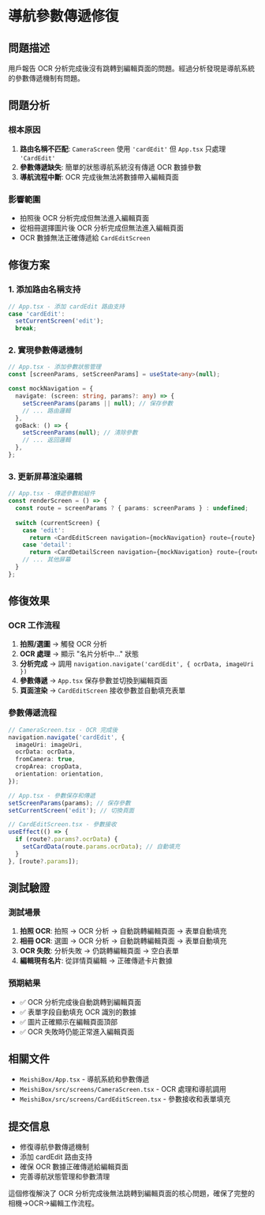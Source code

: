 # 導航參數傳遞修復

## 問題描述
用戶報告 OCR 分析完成後沒有跳轉到編輯頁面的問題。經過分析發現是導航系統的參數傳遞機制有問題。

## 問題分析

### 根本原因
1. **路由名稱不匹配**: `CameraScreen` 使用 `'cardEdit'` 但 `App.tsx` 只處理 `'CardEdit'`
2. **參數傳遞缺失**: 簡單的狀態導航系統沒有傳遞 OCR 數據參數
3. **導航流程中斷**: OCR 完成後無法將數據帶入編輯頁面

### 影響範圍
- 拍照後 OCR 分析完成但無法進入編輯頁面
- 從相冊選擇圖片後 OCR 分析完成但無法進入編輯頁面
- OCR 數據無法正確傳遞給 `CardEditScreen`

## 修復方案

### 1. 添加路由名稱支持
```typescript
// App.tsx - 添加 cardEdit 路由支持
case 'cardEdit':
  setCurrentScreen('edit');
  break;
```

### 2. 實現參數傳遞機制
```typescript
// App.tsx - 添加參數狀態管理
const [screenParams, setScreenParams] = useState<any>(null);

const mockNavigation = {
  navigate: (screen: string, params?: any) => {
    setScreenParams(params || null); // 保存參數
    // ... 路由邏輯
  },
  goBack: () => {
    setScreenParams(null); // 清除參數
    // ... 返回邏輯
  },
};
```

### 3. 更新屏幕渲染邏輯
```typescript
// App.tsx - 傳遞參數給組件
const renderScreen = () => {
  const route = screenParams ? { params: screenParams } : undefined;
  
  switch (currentScreen) {
    case 'edit':
      return <CardEditScreen navigation={mockNavigation} route={route} />;
    case 'detail':
      return <CardDetailScreen navigation={mockNavigation} route={route} />;
    // ... 其他屏幕
  }
};
```

## 修復效果

### OCR 工作流程
1. **拍照/選圖** → 觸發 OCR 分析
2. **OCR 處理** → 顯示 "名片分析中..." 狀態
3. **分析完成** → 調用 `navigation.navigate('cardEdit', { ocrData, imageUri })`
4. **參數傳遞** → `App.tsx` 保存參數並切換到編輯頁面
5. **頁面渲染** → `CardEditScreen` 接收參數並自動填充表單

### 參數傳遞流程
```typescript
// CameraScreen.tsx - OCR 完成後
navigation.navigate('cardEdit', { 
  imageUri: imageUri,
  ocrData: ocrData,
  fromCamera: true,
  cropArea: cropData,
  orientation: orientation,
});

// App.tsx - 參數保存和傳遞
setScreenParams(params); // 保存參數
setCurrentScreen('edit'); // 切換頁面

// CardEditScreen.tsx - 參數接收
useEffect(() => {
  if (route?.params?.ocrData) {
    setCardData(route.params.ocrData); // 自動填充
  }
}, [route?.params]);
```

## 測試驗證

### 測試場景
1. **拍照 OCR**: 拍照 → OCR 分析 → 自動跳轉編輯頁面 → 表單自動填充
2. **相冊 OCR**: 選圖 → OCR 分析 → 自動跳轉編輯頁面 → 表單自動填充
3. **OCR 失敗**: 分析失敗 → 仍跳轉編輯頁面 → 空白表單
4. **編輯現有名片**: 從詳情頁編輯 → 正確傳遞卡片數據

### 預期結果
- ✅ OCR 分析完成後自動跳轉到編輯頁面
- ✅ 表單字段自動填充 OCR 識別的數據
- ✅ 圖片正確顯示在編輯頁面頂部
- ✅ OCR 失敗時仍能正常進入編輯頁面

## 相關文件
- `MeishiBox/App.tsx` - 導航系統和參數傳遞
- `MeishiBox/src/screens/CameraScreen.tsx` - OCR 處理和導航調用
- `MeishiBox/src/screens/CardEditScreen.tsx` - 參數接收和表單填充

## 提交信息
- 修復導航參數傳遞機制
- 添加 cardEdit 路由支持
- 確保 OCR 數據正確傳遞給編輯頁面
- 完善導航狀態管理和參數清理

這個修復解決了 OCR 分析完成後無法跳轉到編輯頁面的核心問題，確保了完整的相機→OCR→編輯工作流程。 